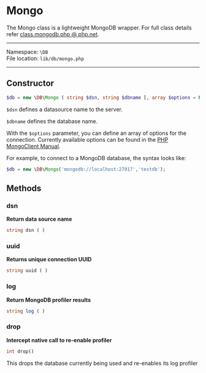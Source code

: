 # Mongo

The Mongo class is a lightweight MongoDB wrapper. For full class details refer [class.mongodb.php @ php.net](http://php.net/manual/en/class.mongodb.php).

---

Namespace: `\DB` <br>
File location: `lib/db/mongo.php`

---

## Constructor

```php
$db = new \DB\Mongo ( string $dsn, string $dbname [, array $options = NULL] );
```
`$dsn` defines a datasource name to the server.

`$dbname` defines the database name.

With the `$options` parameter, you can define an array of options for the connection. Currently available options can be found in the [PHP MongoClient Manual](http://www.php.net/manual/en/mongoclient.construct.php).

For example, to connect to a MongoDB database, the syntax looks like:

```php
$db = new \DB\Mongo('mongodb://localhost:27017','testdb');
```


## Methods

### dsn

**Return data source name**

```php
string dsn ( )
```

### uuid

**Returns unique connection UUID**

```php
string uuid ( )
```

### log

**Return MongoDB profiler results**

```php
string log ( )
```

### drop

**Intercept native call to re-enable profiler**

```php
int drop()
```
This drops the database currently being used and re-enables its log profiler